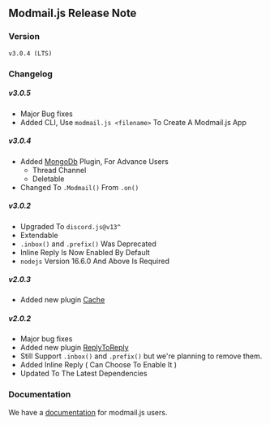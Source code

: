 ## Modmail.js Release Note

### Version 
`v3.0.4 (LTS)`

### Changelog

##### **v3.0.5**
 - Major Bug fixes
 - Added CLI, Use `modmail.js <filename>` To Create A Modmail.js App
 
##### **v3.0.4**
 - Added [MongoDb](https://modmail.js.org/plugins/MongoDB) Plugin, For Advance Users
   - Thread Channel
   - Deletable
 - Changed To `.Modmail()` From `.on()`

##### **v3.0.2**
 - Upgraded To `discord.js@v13^` 
 - Extendable
 - `.inbox()` and `.prefix()` Was Deprecated 
 - Inline Reply Is Now Enabled By Default
 - `nodejs` Version 16.6.0 And Above Is Required
 
##### **v2.0.3**
 - Added new plugin [Cache](https://botstudios.github.io/modmail.js/plugins/cache)

##### **v2.0.2**
- Major bug fixes
- Added new plugin [ReplyToReply](https://botstudios.github.io/modmail.js/plugins/replytoreply)
- Still Support `.inbox()` and `.prefix()` but we're planning to remove them.
- Added Inline Reply ( Can Choose To Enable It )
- Updated To The Latest Dependencies



### Documentation 

We have a [documentation](https://botstudios.github.io/modmail.js) for modmail.js users.
